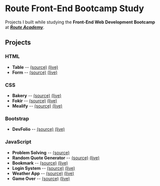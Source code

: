 # Route Front-End Bootcamp Study

Projects I built while studying the **Front-End Web Development Bootcamp** at [**_Route Academy_**](https://www.linkedin.com/company/routeacademy).

## Projects

### HTML

- **Table** -- [(source)](./html/table/index.html) [(live)](https://hussein-m-kandil.github.io/route-frontend-bootcamp-study/html/table/index.html)
- **Form** -- [(source)](./html/form/index.html) [(live)](https://hussein-m-kandil.github.io/route-frontend-bootcamp-study/html/form/index.html)

### CSS

- **Bakery** -- [(source)](./css/bakery/index.html) [(live)](https://hussein-m-kandil.github.io/route-frontend-bootcamp-study/css/bakery/index.html)
- **Fokir** -- [(source)](./css/fokir/index.html) [(live)](https://hussein-m-kandil.github.io/route-frontend-bootcamp-study/css/fokir/index.html)
- **Mealify** -- [(source)](./css/mealify/index.html) [(live)](https://hussein-m-kandil.github.io/route-frontend-bootcamp-study/css/mealify/index.html)

### Bootstrap

- **DevFolio** -- [(source)](./bootstrap/devfolio/index.html) [(live)](https://hussein-m-kandil.github.io/route-frontend-bootcamp-study/bootstrap/devfolio/index.html)

### JavaScript

- **Problem Solving** -- [(source)](./js/js-problem-solving/js/index.js)
- **Random Quote Generator** -- [(source)](./js/random-quote-generator/index.html) [(live)](https://hussein-m-kandil.github.io/route-frontend-bootcamp-study/js/random-quote-generator/index.html)
- **Bookmark** -- [(source)](./js/bookmark/index.html) [(live)](https://hussein-m-kandil.github.io/route-frontend-bootcamp-study/js/bookmark/index.html)
- **Login System** -- [(source)](./js/login-system/index.html) [(live)](https://hussein-m-kandil.github.io/route-frontend-bootcamp-study/js/login-system/index.html)
- **Weather App** -- [(source)](./js/weather-app/index.html) [(live)](https://hussein-m-kandil.github.io/route-frontend-bootcamp-study/js/weather-app/index.html)
- **Game Over** -- [(source)](./js/game-over/index.html) [(live)](https://hussein-m-kandil.github.io/route-frontend-bootcamp-study/js/game-over/index.html)
